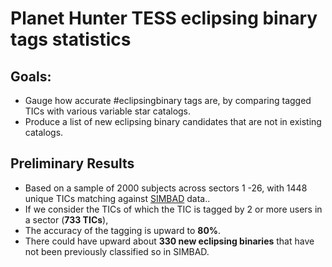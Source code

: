 # Planet Hunter TESS eclipsing binary tags statistics

## Goals:

- Gauge how accurate #eclipsingbinary tags are, by comparing tagged TICs with various variable star catalogs.
- Produce a list of new eclipsing binary candidates that are not in existing catalogs.


## Preliminary Results

- Based on a sample of 2000 subjects across sectors 1 -26, with 1448 unique TICs matching against [SIMBAD](http://simbad.u-strasbg.fr/simbad/) data..
- If we consider the TICs of which the TIC is tagged by 2 or more users in a sector (**733 TICs**),
- The accuracy of the tagging is upward to **80%**.
- There could have upward about **330 new eclipsing binaries** that have not been previously classified so in SIMBAD.
